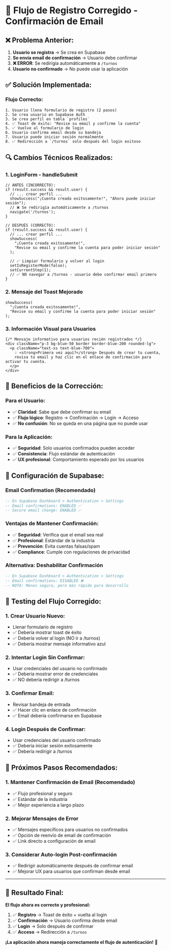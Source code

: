 # 🔧 **Flujo de Registro Corregido - Confirmación de Email**

## ❌ **Problema Anterior:**

1. **Usuario se registra** → Se crea en Supabase
2. **Se envía email de confirmación** → Usuario debe confirmar
3. **❌ ERROR**: Se redirigía automáticamente a `/turnos` 
4. **Usuario no confirmado** → No puede usar la aplicación

## ✅ **Solución Implementada:**

### **Flujo Correcto:**

```
1. Usuario llena formulario de registro (2 pasos)
2. Se crea usuario en Supabase Auth
3. Se crea perfil en tabla `profiles`
4. ✅ Toast de éxito: "Revise su email y confirme la cuenta"
5. ✅ Vuelve al formulario de login
6. Usuario confirma email desde su bandeja
7. Usuario puede iniciar sesión normalmente
8. ✅ Redirección a `/turnos` solo después del login exitoso
```

## 🔍 **Cambios Técnicos Realizados:**

### **1. LoginForm - handleSubmit**
```tsx
// ANTES (INCORRECTO):
if (result.success && result.user) {
  // ... crear perfil ...
  showSuccess("¡Cuenta creada exitosamente!", "Ahora puede iniciar sesión");
  // ❌ Se redirigía automáticamente a /turnos
  navigate('/turnos');
}

// DESPUÉS (CORRECTO):
if (result.success && result.user) {
  // ... crear perfil ...
  showSuccess(
    "¡Cuenta creada exitosamente!", 
    "Revise su email y confirme la cuenta para poder iniciar sesión"
  );
  
  // ✅ Limpiar formulario y volver al login
  setIsRegisterMode(false);
  setCurrentStep(1);
  // ✅ NO navegar a /turnos - usuario debe confirmar email primero
}
```

### **2. Mensaje del Toast Mejorado**
```tsx
showSuccess(
  "¡Cuenta creada exitosamente!", 
  "Revise su email y confirme la cuenta para poder iniciar sesión"
);
```

### **3. Información Visual para Usuarios**
```tsx
{/* Mensaje informativo para usuarios recién registrados */}
<div className="p-3 bg-blue-50 border border-blue-200 rounded-lg">
  <p className="text-xs text-blue-700">
    💡 <strong>Primera vez aquí?</strong> Después de crear tu cuenta, 
    revisa tu email y haz clic en el enlace de confirmación para activar tu cuenta.
  </p>
</div>
```

## 🎯 **Beneficios de la Corrección:**

### **Para el Usuario:**
- ✅ **Claridad**: Sabe que debe confirmar su email
- ✅ **Flujo lógico**: Registro → Confirmación → Login → Acceso
- ✅ **No confusión**: No se queda en una página que no puede usar

### **Para la Aplicación:**
- ✅ **Seguridad**: Solo usuarios confirmados pueden acceder
- ✅ **Consistencia**: Flujo estándar de autenticación
- ✅ **UX profesional**: Comportamiento esperado por los usuarios

## 🔧 **Configuración de Supabase:**

### **Email Confirmation (Recomendado)**
```sql
-- En Supabase Dashboard > Authentication > Settings
-- Email confirmations: ENABLED ✅
-- Secure email change: ENABLED ✅
```

### **Ventajas de Mantener Confirmación:**
- ✅ **Seguridad**: Verifica que el email sea real
- ✅ **Profesional**: Estándar de la industria
- ✅ **Prevención**: Evita cuentas falsas/spam
- ✅ **Compliance**: Cumple con regulaciones de privacidad

### **Alternativa: Deshabilitar Confirmación**
```sql
-- En Supabase Dashboard > Authentication > Settings
-- Email confirmations: DISABLED ❌
-- NOTA: Menos seguro, pero más rápido para desarrollo
```

## 🧪 **Testing del Flujo Corregido:**

### **1. Crear Usuario Nuevo:**
- Llenar formulario de registro
- ✅ Debería mostrar toast de éxito
- ✅ Debería volver al login (NO ir a /turnos)
- ✅ Debería mostrar mensaje informativo azul

### **2. Intentar Login Sin Confirmar:**
- Usar credenciales del usuario no confirmado
- ✅ Debería mostrar error de credenciales
- ✅ NO debería redirigir a /turnos

### **3. Confirmar Email:**
- Revisar bandeja de entrada
- ✅ Hacer clic en enlace de confirmación
- ✅ Email debería confirmarse en Supabase

### **4. Login Después de Confirmar:**
- Usar credenciales del usuario confirmado
- ✅ Debería iniciar sesión exitosamente
- ✅ Debería redirigir a /turnos

## 🚀 **Próximos Pasos Recomendados:**

### **1. Mantener Confirmación de Email (Recomendado)**
- ✅ Flujo profesional y seguro
- ✅ Estándar de la industria
- ✅ Mejor experiencia a largo plazo

### **2. Mejorar Mensajes de Error**
- ✅ Mensajes específicos para usuarios no confirmados
- ✅ Opción de reenvío de email de confirmación
- ✅ Link directo a configuración de email

### **3. Considerar Auto-login Post-confirmación**
- ✅ Redirigir automáticamente después de confirmar email
- ✅ Mejorar UX para usuarios que confirman desde email

---

## 🎉 **Resultado Final:**

**El flujo ahora es correcto y profesional:**
1. ✅ **Registro** → Toast de éxito + vuelta al login
2. ✅ **Confirmación** → Usuario confirma desde email
3. ✅ **Login** → Solo después de confirmar
4. ✅ **Acceso** → Redirección a `/turnos`

**¡La aplicación ahora maneja correctamente el flujo de autenticación!** 🚀
